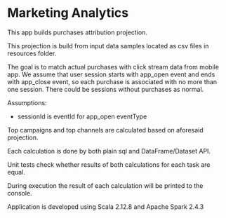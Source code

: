 Marketing Analytics
===================

This app builds purchases attribution projection.

This projection is build from input data samples located as csv files in resources folder.

The goal is to match actual purchases with click stream data from mobile app.
We assume that user session starts with app_open event and ends with app_close event,
so each purchase is associated with no more than one session.
There could be sessions without purchases as normal.

Assumptions:

- sessionId is eventId for app_open eventType

Top campaigns and top channels are calculated based on aforesaid projection.

Each calculation is done by both plain sql and DataFrame/Dataset API.

Unit tests check whether results of both calculations for each task are equal.

During execution the result of each calculation will be printed to the console.

Application is developed using Scala 2.12.8 and Apache Spark 2.4.3